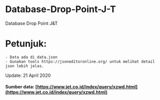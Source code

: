 # Database-Drop-Point-J-T
Database Drop Point J&amp;T 

# Petunjuk:
    - Data ada di data.json
    - Gunakan tools https://jsoneditoronline.org/ untuk melihat detail json lebih jelas.

Update: 21 April 2020

#### Sumber data: [https://www.jet.co.id/index/query/xzwd.html](https://www.jet.co.id/index/query/xzwd.html)
